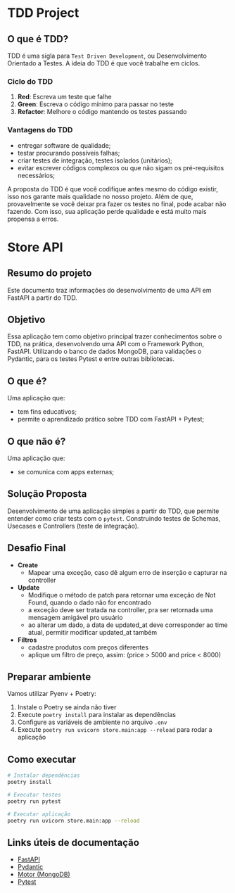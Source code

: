 # TDD Project

## O que é TDD?
TDD é uma sigla para `Test Driven Development`, ou Desenvolvimento Orientado a Testes. A ideia do TDD é que você trabalhe em ciclos.

### Ciclo do TDD
1. **Red**: Escreva um teste que falhe
2. **Green**: Escreva o código mínimo para passar no teste
3. **Refactor**: Melhore o código mantendo os testes passando

### Vantagens do TDD
- entregar software de qualidade;
- testar procurando possíveis falhas;
- criar testes de integração, testes isolados (unitários);
- evitar escrever códigos complexos ou que não sigam os pré-requisitos necessários;

A proposta do TDD é que você codifique antes mesmo do código existir, isso nos garante mais qualidade no nosso projeto. Além de que, provavelmente se você deixar pra fazer os testes no final, pode acabar não fazendo. Com isso, sua aplicação perde qualidade e está muito mais propensa a erros.

# Store API

## Resumo do projeto
Este documento traz informações do desenvolvimento de uma API em FastAPI a partir do TDD.

## Objetivo
Essa aplicação tem como objetivo principal trazer conhecimentos sobre o TDD, na prática, desenvolvendo uma API com o Framework Python, FastAPI. Utilizando o banco de dados MongoDB, para validações o Pydantic, para os testes Pytest e entre outras bibliotecas.

## O que é?
Uma aplicação que:
- tem fins educativos;
- permite o aprendizado prático sobre TDD com FastAPI + Pytest;

## O que não é?
Uma aplicação que:
- se comunica com apps externas;

## Solução Proposta
Desenvolvimento de uma aplicação simples a partir do TDD, que permite entender como criar tests com o `pytest`. Construindo testes de Schemas, Usecases e Controllers (teste de integração).

## Desafio Final
- **Create**
  - Mapear uma exceção, caso dê algum erro de inserção e capturar na controller
- **Update**
  - Modifique o método de patch para retornar uma exceção de Not Found, quando o dado não for encontrado
  - a exceção deve ser tratada na controller, pra ser retornada uma mensagem amigável pro usuário
  - ao alterar um dado, a data de updated_at deve corresponder ao time atual, permitir modificar updated_at também
- **Filtros**
  - cadastre produtos com preços diferentes
  - aplique um filtro de preço, assim: (price > 5000 and price < 8000)

## Preparar ambiente

Vamos utilizar Pyenv + Poetry:

1. Instale o Poetry se ainda não tiver
2. Execute `poetry install` para instalar as dependências
3. Configure as variáveis de ambiente no arquivo `.env`
4. Execute `poetry run uvicorn store.main:app --reload` para rodar a aplicação

## Como executar
```bash
# Instalar dependências
poetry install

# Executar testes
poetry run pytest

# Executar aplicação
poetry run uvicorn store.main:app --reload
```

## Links úteis de documentação
- [FastAPI](https://fastapi.tiangolo.com/)
- [Pydantic](https://docs.pydantic.dev/dev/)
- [Motor (MongoDB)](https://motor.readthedocs.io/en/stable/)
- [Pytest](https://docs.pytest.org/en/7.4.x/)
